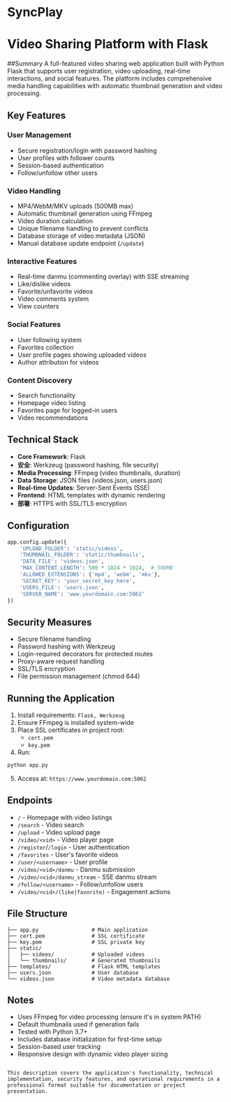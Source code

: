 # SyncPlay
# Video Sharing Platform with Flask

##Summary
A full-featured video sharing web application built with Python Flask that supports user registration, video uploading, real-time interactions, and social features. The platform includes comprehensive media handling capabilities with automatic thumbnail generation and video processing.

## Key Features

### User Management
- Secure registration/login with password hashing
- User profiles with follower counts
- Session-based authentication
- Follow/unfollow other users

### Video Handling
- MP4/WebM/MKV uploads (500MB max)
- Automatic thumbnail generation using FFmpeg
- Video duration calculation
- Unique filename handling to prevent conflicts
- Database storage of video metadata (JSON)
- Manual database update endpoint (`/update`)

### Interactive Features
- Real-time danmu (commenting overlay) with SSE streaming
- Like/dislike videos
- Favorite/unfavorite videos
- Video comments system
- View counters

### Social Features
- User following system
- Favorites collection
- User profile pages showing uploaded videos
- Author attribution for videos

### Content Discovery
- Search functionality
- Homepage video listing
- Favorites page for logged-in users
- Video recommendations

## Technical Stack
- **Core Framework**: Flask
- **安全**: Werkzeug (password hashing, file security)
- **Media Processing**: FFmpeg (video thumbnails, duration)
- **Data Storage**: JSON files (videos.json, users.json)
- **Real-time Updates**: Server-Sent Events (SSE)
- **Frontend**: HTML templates with dynamic rendering
- **部署**: HTTPS with SSL/TLS encryption

## Configuration
```python
app.config.update({
    'UPLOAD_FOLDER': 'static/videos',
    'THUMBNAIL_FOLDER': 'static/thumbnails',
    'DATA_FILE': 'videos.json',
    'MAX_CONTENT_LENGTH': 500 * 1024 * 1024,  # 500MB
    'ALLOWED_EXTENSIONS': {'mp4', 'webm', 'mkv'},
    'SECRET_KEY': 'your_secret_key_here',
    'USERS_FILE': 'users.json',
    'SERVER_NAME': 'www.yourdomain.com:5062'
})
```

## Security Measures
- Secure filename handling
- Password hashing with Werkzeug
- Login-required decorators for protected routes
- Proxy-aware request handling
- SSL/TLS encryption
- File permission management (chmod 644)

## Running the Application
1. Install requirements: `Flask, Werkzeug`
2. Ensure FFmpeg is installed system-wide
3. Place SSL certificates in project root:
   - `cert.pem`
   - `key.pem`
4. Run:
```bash
python app.py
```
5. Access at: `https://www.yourdomain.com:5062`

## Endpoints
- `/` - Homepage with video listings
- `/search` - Video search
- `/upload` - Video upload page
- `/video/<vid>` - Video player page
- `/register`/`/login` - User authentication
- `/favorites` - User's favorite videos
- `/user/<username>` - User profile
- `/video/<vid>/danmu` - Danmu submission
- `/video/<vid>/danmu_stream` - SSE danmu stream
- `/follow/<username>` - Follow/unfollow users
- `/video/<vid>/(like|favorite)` - Engagement actions

## File Structure
```
├── app.py                 # Main application
├── cert.pem               # SSL certificate
├── key.pem                # SSL private key
├── static/
│   ├── videos/            # Uploaded videos
│   └── thumbnails/        # Generated thumbnails
├── templates/             # Flask HTML templates
├── users.json             # User database
└── videos.json            # Video metadata database
```

## Notes
- Uses FFmpeg for video processing (ensure it's in system PATH)
- Default thumbnails used if generation fails
- Tested with Python 3.7+
- Includes database initialization for first-time setup
- Session-based user tracking
- Responsive design with dynamic video player sizing
```

This description covers the application's functionality, technical implementation, security features, and operational requirements in a professional format suitable for documentation or project presentation.

